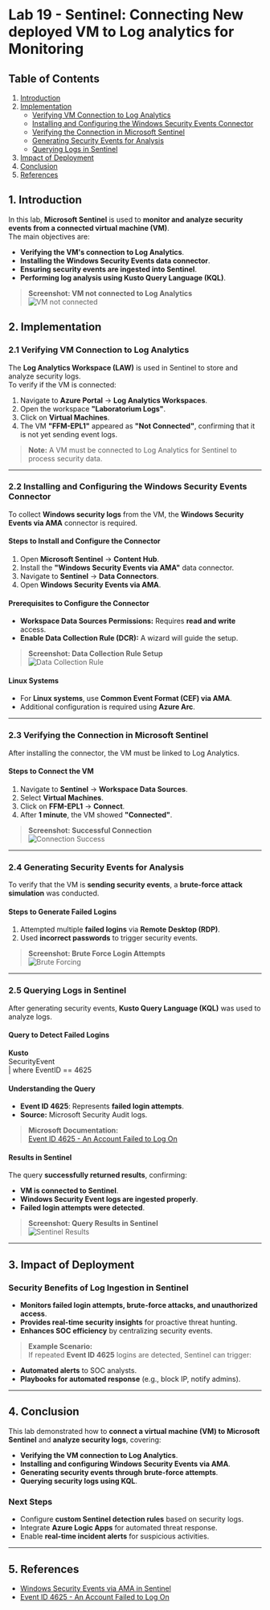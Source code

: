 # Lab 19 - Sentinel: Connecting New deployed VM to Log analytics for Monitoring

## Table of Contents
1. [Introduction](#1-introduction)
2. [Implementation](#2-implementation)
   - [Verifying VM Connection to Log Analytics](#21-verifying-vm-connection-to-log-analytics)
   - [Installing and Configuring the Windows Security Events Connector](#22-installing-and-configuring-the-windows-security-events-connector)
   - [Verifying the Connection in Microsoft Sentinel](#23-verifying-the-connection-in-microsoft-sentinel)
   - [Generating Security Events for Analysis](#24-generating-security-events-for-analysis)
   - [Querying Logs in Sentinel](#25-querying-logs-in-sentinel)
3. [Impact of Deployment](#3-impact-of-deployment)
4. [Conclusion](#4-conclusion)
5. [References](#5-references)

## 1. Introduction

In this lab, **Microsoft Sentinel** is used to **monitor and analyze security events from a connected virtual machine (VM)**.  
The main objectives are:
- **Verifying the VM's connection to Log Analytics**.
- **Installing the Windows Security Events data connector**.
- **Ensuring security events are ingested into Sentinel**.
- **Performing log analysis using Kusto Query Language (KQL)**.

> **Screenshot: VM not connected to Log Analytics**  
> ![VM not connected](https://i.imgur.com/f6fqHdi.png)

## 2. Implementation

### 2.1 Verifying VM Connection to Log Analytics

The **Log Analytics Workspace (LAW)** is used in Sentinel to store and analyze security logs.  
To verify if the VM is connected:

1. Navigate to **Azure Portal** → **Log Analytics Workspaces**.
2. Open the workspace **"Laboratorium Logs"**.
3. Click on **Virtual Machines**.
4. The VM **"FFM-EPL1"** appeared as **"Not Connected"**, confirming that it is not yet sending event logs.

> **Note:** A VM must be connected to Log Analytics for Sentinel to process security data.

---

### 2.2 Installing and Configuring the Windows Security Events Connector

To collect **Windows security logs** from the VM, the **Windows Security Events via AMA** connector is required.

#### **Steps to Install and Configure the Connector**
1. Open **Microsoft Sentinel** → **Content Hub**.
2. Install the **"Windows Security Events via AMA"** data connector.
3. Navigate to **Sentinel** → **Data Connectors**.
4. Open **Windows Security Events via AMA**.

#### **Prerequisites to Configure the Connector**
- **Workspace Data Sources Permissions:** Requires **read and write** access.
- **Enable Data Collection Rule (DCR):** A wizard will guide the setup.

> **Screenshot: Data Collection Rule Setup**  
> ![Data Collection Rule](https://i.imgur.com/N3UeS75.png)

#### **Linux Systems**
- For **Linux systems**, use **Common Event Format (CEF) via AMA**.
- Additional configuration is required using **Azure Arc**.

---

### 2.3 Verifying the Connection in Microsoft Sentinel

After installing the connector, the VM must be linked to Log Analytics.

#### **Steps to Connect the VM**
1. Navigate to **Sentinel** → **Workspace Data Sources**.
2. Select **Virtual Machines**.
3. Click on **FFM-EPL1** → **Connect**.
4. After **1 minute**, the VM showed **"Connected"**.

> **Screenshot: Successful Connection**  
> ![Connection Success](https://i.imgur.com/XUASLyf.png)

---

### 2.4 Generating Security Events for Analysis

To verify that the VM is **sending security events**, a **brute-force attack simulation** was conducted.

#### **Steps to Generate Failed Logins**
1. Attempted multiple **failed logins** via **Remote Desktop (RDP)**.
2. Used **incorrect passwords** to trigger security events.

> **Screenshot: Brute Force Login Attempts**  
> ![Brute Forcing](https://i.imgur.com/ZrEqdji.png)

---

### 2.5 Querying Logs in Sentinel

After generating security events, **Kusto Query Language (KQL)** was used to analyze logs.

#### **Query to Detect Failed Logins**
**Kusto**  
SecurityEvent  
| where EventID == 4625  

#### **Understanding the Query**
- **Event ID 4625**: Represents **failed login attempts**.
- **Source:** Microsoft Security Audit logs.

> **Microsoft Documentation:**  
> [Event ID 4625 - An Account Failed to Log On](https://learn.microsoft.com/en-us/previous-versions/windows/it-pro/windows-10/security/threat-protection/auditing/event-4625)

#### **Results in Sentinel**
The query **successfully returned results**, confirming:
- **VM is connected to Sentinel**.
- **Windows Security Event logs are ingested properly**.
- **Failed login attempts were detected**.

> **Screenshot: Query Results in Sentinel**  
> ![Sentinel Results](https://i.imgur.com/SD4K95F.png)

---

## 3. Impact of Deployment

### **Security Benefits of Log Ingestion in Sentinel**
- **Monitors failed login attempts, brute-force attacks, and unauthorized access**.
- **Provides real-time security insights** for proactive threat hunting.
- **Enhances SOC efficiency** by centralizing security events.

> **Example Scenario:**  
> If repeated **Event ID 4625** logins are detected, Sentinel can trigger:
- **Automated alerts** to SOC analysts.
- **Playbooks for automated response** (e.g., block IP, notify admins).

---

## 4. Conclusion

This lab demonstrated how to **connect a virtual machine (VM) to Microsoft Sentinel** and **analyze security logs**, covering:
- **Verifying the VM connection to Log Analytics**.
- **Installing and configuring Windows Security Events via AMA**.
- **Generating security events through brute-force attempts**.
- **Querying security logs using KQL**.

### **Next Steps**
- Configure **custom Sentinel detection rules** based on security logs.
- Integrate **Azure Logic Apps** for automated threat response.
- Enable **real-time incident alerts** for suspicious activities.

---

## 5. References

- [Windows Security Events via AMA in Sentinel](https://learn.microsoft.com/en-us/azure/sentinel/data-connectors/windows-security-events-via-ama)
- [Event ID 4625 - An Account Failed to Log On](https://learn.microsoft.com/en-us/previous-versions/windows/it-pro/windows-10/security/threat-protection/auditing/event-4625)